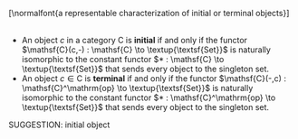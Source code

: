 [\normalfont{a representable characterization of initial or terminal objects}]  $\quad$

-  An object $c$ in a category $\mathsf{C}$ is **initial** if and only if the functor $\mathsf{C}(c,-) : \mathsf{C} \to \textup{\textsf{Set}}$ is naturally isomorphic to the constant functor $* : \mathsf{C} \to \textup{\textsf{Set}}$ that sends every object  to the singleton set.
-  An object $c \in \mathsf{C}$ is **terminal** if and only if the functor $\mathsf{C}(-,c) : \mathsf{C}^\mathrm{op} \to \textup{\textsf{Set}}$ is naturally isomorphic to the constant functor $* : \mathsf{C}^\mathrm{op} \to \textup{\textsf{Set}}$ that sends every object  to the singleton set.



SUGGESTION: initial object
